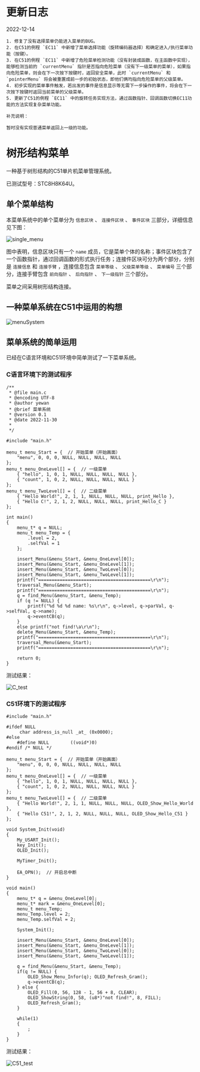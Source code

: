 # 更新日志 #

2022-12-14

	1. 修复了没有选择菜单仍能进入菜单的BUG。
	2. 在C51的例程 `EC11` 中新增了菜单选择功能（旋转编码器选择）和确定进入/执行菜单功能（按键）。
	3. 在C51的例程 `EC11` 中新增了危险菜单检测功能（没有封装成函数，在主函数中实现），能够检测当前的 `currentMenu` 指针是否指向危险菜单（没有下一级菜单的菜单），如果指向危险菜单，则会在下一次按下按键时，返回安全菜单，此时 `currentMenu` 和 `pointerMenu` 将会被重置成前一步的初始状态，即他们俩均指向危险菜单的父级菜单。
	4. 初步实现的菜单事件触发，若出发的事件是信息显示等无需下一步操作的事件，将会在下一次按下按键时返回当前菜单的父级菜单。
	5. 更新了C51的例程 `EC11` 中的旋转任务实现方法，通过函数指针、回调函数切换EC11功能的方法实现复杂菜单功能。

	补充说明：

	暂时没有实现普通菜单返回上一级的功能。

# 树形结构菜单 #

一种基于树形结构的C51单片机菜单管理系统。

已测试型号：STC8H8K64U。

## 单个菜单结构 ##

本菜单系统中的单个菜单分为 `信息区块` 、 `连接件区块` 、 `事件区块` 三部分，详细信息见下图：

![single_menu](./drawing/single_menu.drawio.png)

图中表明，信息区块只有一个 `name` 成员，它是菜单个体的名称；事件区块包含了一个函数指针，通过回调函数的形式执行任务；连接件区块可分为两个部分，分别是 `连接信息` 和 `连接手臂` ，连接信息包含 `菜单等级` 、 `父级菜单等级` 、 `菜单编号` 三个部分，连接手臂包含 `前向指针` 、 `后向指针` 、 `下一级指针` 三个部分。

菜单之间采用树形结构连接。

## 一种菜单系统在C51中运用的构想 ##

![menuSystem](./drawing/menuSystem.drawio.png)

## 菜单系统的简单运用 ##

已经在C语言环境和C51环境中简单测试了一下菜单系统。

### C语言环境下的测试程序 ###

	/**
	 * @file main.c
	 * @encoding UTF-8
	 * @author yewan
	 * @brief 菜单系统
	 * @version 0.1
	 * @date 2022-11-30
	 *
	 */

	#include "main.h"

	menu_t menu_Start = {  // 开始菜单（开始画面）
	    "menu", 0, 0, 0, NULL, NULL, NULL, NULL
	};
	menu_t menu_OneLevel[] = {  // 一级菜单
	    { "hello", 1, 0, 1, NULL, NULL, NULL, NULL },
	    { "count", 1, 0, 2, NULL, NULL, NULL, NULL }
	};
	menu_t menu_TwoLevel[] = {  // 二级菜单
	    { "Hello World!", 2, 1, 1, NULL, NULL, NULL, print_Hello },
	    { "Hello C!", 2, 1, 2, NULL, NULL, NULL, print_Hello_C }
	};

	int main()
	{
	    menu_t* q = NULL;
	    menu_t menu_Temp = {
	        .level = 2,
	        .selfVal = 1
	    };

	    insert_Menu(&menu_Start, &menu_OneLevel[0]);
	    insert_Menu(&menu_Start, &menu_OneLevel[1]);
	    insert_Menu(&menu_Start, &menu_TwoLevel[0]);
	    insert_Menu(&menu_Start, &menu_TwoLevel[1]);
	    printf("==========================================\r\n");
	    traversal_Menu(&menu_Start);
	    printf("==========================================\r\n");
	    q = find_Menu(&menu_Start, &menu_Temp);
	    if (q != NULL) {
	        printf("%d %d %d name: %s\r\n", q->level, q->parVal, q->selfVal, q->name);
	        q->eventCB(q);
	    }
	    else printf("not find!\a\r\n");
	    delete_Menu(&menu_Start, &menu_Temp);
	    printf("==========================================\r\n");
	    traversal_Menu(&menu_Start);
	    printf("==========================================\r\n");

	    return 0;
	}

测试结果：

![C_test](./C_test.png)

### C51环境下的测试程序 ###

	#include "main.h"

	#ifdef NULL
		 char address_is_null _at_ (0x0000);
	#else
		#define NULL		((void*)0)
	#endif /* NULL */

	menu_t menu_Start = {  // 开始菜单（开始画面）
		"menu", 0, 0, 0, NULL, NULL, NULL, NULL
	};
	menu_t menu_OneLevel[] = {  // 一级菜单
		{ "hello", 1, 0, 1, NULL, NULL, NULL, NULL },
		{ "count", 1, 0, 2, NULL, NULL, NULL, NULL }
	};
	menu_t menu_TwoLevel[] = {  // 二级菜单
		{ "Hello World!", 2, 1, 1, NULL, NULL, NULL, OLED_Show_Hello_World },
		{ "Hello C51!", 2, 1, 2, NULL, NULL, NULL, OLED_Show_Hello_C51 }
	};

	void System_Init(void)
	{
		My_USART_Init();
		key_Init();
		OLED_Init();

		MyTimer_Init();

		EA_OPN();  // 开启总中断
	}

	void main()
	{
		menu_t* q = &menu_OneLevel[0];
		menu_t* mark = &menu_OneLevel[0];
		menu_t menu_Temp;
		menu_Temp.level = 2;
		menu_Temp.selfVal = 2;

		System_Init();

	    insert_Menu(&menu_Start, &menu_OneLevel[0]);
	    insert_Menu(&menu_Start, &menu_OneLevel[1]);
	    insert_Menu(&menu_Start, &menu_TwoLevel[0]);
	    insert_Menu(&menu_Start, &menu_TwoLevel[1]);

		q = find_Menu(&menu_Start, &menu_Temp);
		if(q != NULL) {
			OLED_Show_Menu_Infor(q); OLED_Refresh_Gram();
			q->eventCB(q);
		} else {
			OLED_Fill(0, 56, 128 - 1, 56 + 8, CLEAR);
			OLED_ShowString(0, 58, (u8*)"not find!", 8, FILL);
			OLED_Refresh_Gram();
		}

		while(1)
		{
			;
		}
	}

测试结果：

![C51_test](./C51_test.jpg)
